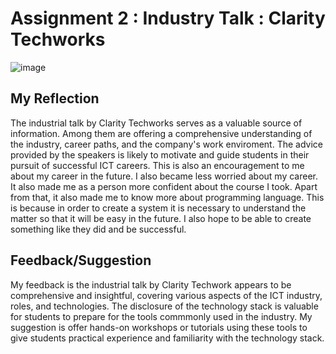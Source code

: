 # Assignment 2 : Industry Talk : Clarity Techworks
![image](https://github.com/Mailqeru/assignment-2-TIS/assets/148432122/8320f579-6b99-423e-9e44-3c684dd58fc9)
## My Reflection  
The industrial talk by Clarity Techworks serves as a valuable source of information. Among them are offering a comprehensive understanding of the industry, career paths, and the company's work enviroment. The advice provided by the speakers is likely to motivate and guide students in their pursuit of successful ICT careers. This is also an encouragement to me about my career in the future. I also became less worried about my career. It also made me as a person more confident about the course I took. Apart from that, it also made me to know more about programming language. This is because in order to create a system it is necessary to understand the matter so that it will be easy in the future. I also hope to be able to create something like they did and be successful.  
## Feedback/Suggestion  
My feedback is the industrial talk by Clarity Techwork appears to be comprehensive and insightful, covering various aspects of the ICT industry, roles, and technologies. The disclosure of the technology stack is valuable for students to prepare for the tools commmonly used in the industry. My suggestion is offer hands-on workshops or tutorials using these tools to give students practical experience and familiarity with the technology stack.

